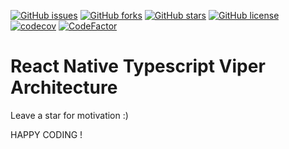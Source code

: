 [![GitHub issues](https://img.shields.io/github/issues/bhishaksanyal/react-native-typescript-template)](https://github.com/bhishaksanyal/react-native-typescript-template/issues)
[![GitHub forks](https://img.shields.io/github/forks/bhishaksanyal/react-native-typescript-template)](https://github.com/bhishaksanyal/react-native-typescript-template/network)
[![GitHub stars](https://img.shields.io/github/stars/bhishaksanyal/react-native-typescript-template)](https://github.com/bhishaksanyal/react-native-typescript-template/stargazers)
[![GitHub license](https://img.shields.io/github/license/bhishaksanyal/react-native-typescript-template)](https://github.com/bhishaksanyal/react-native-typescript-template/blob/main/LICENSE)
[![codecov](https://codecov.io/gh/bhishaksanyal/react-native-viper-architecture/branch/main/graph/badge.svg?token=sClNuDy5sY)](https://codecov.io/gh/bhishaksanyal/react-native-viper-architecture)
[![CodeFactor](https://www.codefactor.io/repository/github/bhishaksanyal/react-native-viper-architecture/badge)](https://www.codefactor.io/repository/github/bhishaksanyal/react-native-viper-architecture)

# React Native Typescript Viper Architecture

Leave a star for motivation :)

HAPPY CODING !